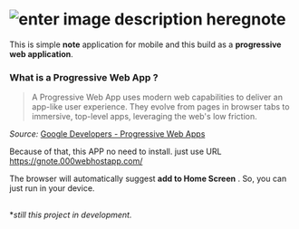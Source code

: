 ﻿# ![enter image description here](https://gnote.000webhostapp.com/img/icons/android-icon-96x96.png)gnote

This is simple **note** application for mobile and this build as a **progressive web application**. 

### What is a Progressive Web App ?

> A Progressive Web App uses modern web capabilities to deliver an app-like user experience. They evolve from pages in browser tabs to immersive, top-level apps, leveraging the web's low friction.

_Source:_  [Google Developers - Progressive Web Apps](https://developers.google.com/web/progressive-web-apps/)


Because of that, this APP no need to install. just use URL https://gnote.000webhostapp.com/

The browser will automatically suggest  **add to Home Screen** .
So, you can just run in your device. 



## 
**still this project in development.*


